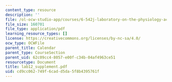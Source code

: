 ```yaml
---
content_type: resource
description: ''
file: /ol-ocw-studio-app/courses/6-542j-laboratory-on-the-physiology-acoustics-and-perception-of-speech-fall-2005/cd9cc062749f6cadd5da5f8b4395761f_lab12_supplement.pdf
file_size: 160701
file_type: application/pdf
learning_resource_types: []
license: https://creativecommons.org/licenses/by-nc-sa/4.0/
ocw_type: OCWFile
parent_title: Calendar
parent_type: CourseSection
parent_uid: 62c09cc4-8057-e00f-c34b-04af4963ce51
resourcetype: Document
title: lab12_supplement.pdf
uid: cd9cc062-749f-6cad-d5da-5f8b4395761f
---
```

